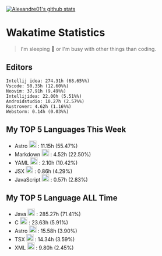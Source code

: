 [![Alexandre01's github stats](https://github-readme-stats.vercel.app/api?username=Alexandre01Dev&theme=dracula&count_private=true)](https://github.com/anuraghazra/github-readme-stats)
<!--
**Alexandre01Dev/Alexandre01Dev** is a ✨ _special_ ✨ repository because its `README.md` (this file) appears on your GitHub profile.

Here are some ideas to get you started:

- 🔭 I’m currently working on ...
- 🌱 I’m currently learning ...
- 👯 I’m looking to collaborate on ...
- 🤔 I’m looking for help with ...
- 💬 Ask me about ...
- 📫 How to reach me: ...
- 😄 Pronouns: ...
- ⚡ Fun fact: ...
-->

<!-- START_WAKATIME_BLOCK -->
# Wakatime Statistics

> I'm sleeping 🛌 or I'm busy with other things than coding. 


## Editors

```text
Intellij idea: 274.31h (68.65%%)
Vscode: 50.35h (12.60%%)
Neovim: 37.91h (9.49%%)
Intellijidea: 22.00h (5.51%%)
Androidstudio: 10.27h (2.57%%)
Rustrover: 4.62h (1.16%%)
Webstorm: 0.14h (0.03%%)
```

## My TOP **5** Languages This Week 

- Astro <img src="https://cdn.jsdelivr.net/gh/devicons/devicon@latest/icons/astro/astro-original.svg" alt="Astro" width="20" height="20"> : 11.15h (55.47%)
- Markdown <img src="https://cdn.jsdelivr.net/gh/devicons/devicon@latest/icons/markdown/markdown-original.svg" alt="Markdown" width="20" height="20"> : 4.52h (22.50%)
- YAML <img src="https://cdn.jsdelivr.net/gh/devicons/devicon@latest/icons/yaml/yaml-original.svg" alt="YAML" width="20" height="20"> : 2.10h (10.42%)
- JSX <img src="https://static-00.iconduck.com/assets.00/file-unknown-icon-1775x2048-pyaeuwoe.png" alt="JSX" width="20" height="20"> : 0.86h (4.29%)
- JavaScript <img src="https://cdn.jsdelivr.net/gh/devicons/devicon@latest/icons/javascript/javascript-original.svg" alt="JavaScript" width="20" height="20"> : 0.57h (2.83%)

## My TOP **5** Language ALL Time 

- Java <img src="https://cdn.jsdelivr.net/gh/devicons/devicon@latest/icons/java/java-original.svg" alt="Java" width="20" height="20"> : 285.27h (71.41%)
- C <img src="https://cdn.jsdelivr.net/gh/devicons/devicon@latest/icons/c/c-original.svg" alt="C" width="20" height="20"> : 23.63h (5.91%)
- Astro <img src="https://cdn.jsdelivr.net/gh/devicons/devicon@latest/icons/astro/astro-original.svg" alt="Astro" width="20" height="20"> : 15.58h (3.90%)
- TSX <img src="https://static-00.iconduck.com/assets.00/file-unknown-icon-1775x2048-pyaeuwoe.png" alt="TSX" width="20" height="20"> : 14.34h (3.59%)
- XML <img src="https://cdn.jsdelivr.net/gh/devicons/devicon@latest/icons/xml/xml-original.svg" alt="XML" width="20" height="20"> : 9.80h (2.45%)

<!-- END_WAKATIME_BLOCK -->
